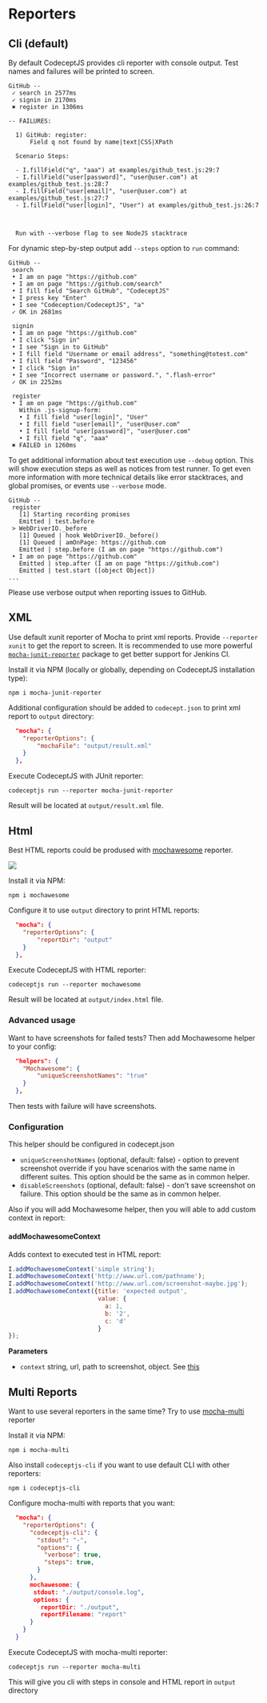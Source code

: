 # Reporters

## Cli (default)

By default CodeceptJS provides cli reporter with console output.
Test names and failures will be printed to screen.

```
GitHub --
 ✓ search in 2577ms
 ✓ signin in 2170ms
 ✖ register in 1306ms

-- FAILURES:

  1) GitHub: register:
      Field q not found by name|text|CSS|XPath

  Scenario Steps:

  - I.fillField("q", "aaa") at examples/github_test.js:29:7
  - I.fillField("user[password]", "user@user.com") at examples/github_test.js:28:7
  - I.fillField("user[email]", "user@user.com") at examples/github_test.js:27:7
  - I.fillField("user[login]", "User") at examples/github_test.js:26:7



  Run with --verbose flag to see NodeJS stacktrace
```

For dynamic step-by-step output add `--steps` option to `run` command:

```
GitHub --
 search
 • I am on page "https://github.com"
 • I am on page "https://github.com/search"
 • I fill field "Search GitHub", "CodeceptJS"
 • I press key "Enter"
 • I see "Codeception/CodeceptJS", "a"
 ✓ OK in 2681ms

 signin
 • I am on page "https://github.com"
 • I click "Sign in"
 • I see "Sign in to GitHub"
 • I fill field "Username or email address", "something@totest.com"
 • I fill field "Password", "123456"
 • I click "Sign in"
 • I see "Incorrect username or password.", ".flash-error"
 ✓ OK in 2252ms

 register
 • I am on page "https://github.com"
   Within .js-signup-form:
   • I fill field "user[login]", "User"
   • I fill field "user[email]", "user@user.com"
   • I fill field "user[password]", "user@user.com"
   • I fill field "q", "aaa"
 ✖ FAILED in 1260ms
```
To get additional information about test execution use `--debug` option. This will show execution steps
as well as notices from test runner. To get even more information with more technical details like error stacktraces,
and global promises, or events use `--verbose` mode.

```
GitHub --
 register
   [1] Starting recording promises
   Emitted | test.before
 > WebDriverIO._before
   [1] Queued | hook WebDriverIO._before()
   [1] Queued | amOnPage: https://github.com
   Emitted | step.before (I am on page "https://github.com")
 • I am on page "https://github.com"
   Emitted | step.after (I am on page "https://github.com")
   Emitted | test.start ([object Object])
...
```

Please use verbose output when reporting issues to GitHub.

## XML

Use default xunit reporter of Mocha to print xml reports. Provide `--reporter xunit` to get the report to screen.
It is recommended to use more powerful [`mocha-junit-reporter`](https://www.npmjs.com/package/mocha-junit-reporter) package
to get better support for Jenkins CI.

Install it via NPM (locally or globally, depending on CodeceptJS installation type):

```
npm i mocha-junit-reporter
```

Additional configuration should be added to `codecept.json` to print xml report to `output` directory:

```json
  "mocha": {
    "reporterOptions": {
        "mochaFile": "output/result.xml"
    }
  },
```

Execute CodeceptJS with JUnit reporter:

```
codeceptjs run --reporter mocha-junit-reporter
```

Result will be located at `output/result.xml` file.


## Html

Best HTML reports could be prodused with [mochawesome](https://www.npmjs.com/package/mochawesome) reporter.

![](http://codecept.io/images/mochawesome.png)

Install it via NPM:

```
npm i mochawesome
```

Configure it to use `output` directory to print HTML reports:

```json
  "mocha": {
    "reporterOptions": {
        "reportDir": "output"
    }
  },
```

Execute CodeceptJS with HTML reporter:

```
codeceptjs run --reporter mochawesome
```

Result will be located at `output/index.html` file.

### Advanced usage
Want to have screenshots for failed tests?
Then add Mochawesome helper to your config:
```json
  "helpers": {
    "Mochawesome": {
        "uniqueScreenshotNames": "true"
    }
  },
```
Then tests with failure will have screenshots.

### Configuration

This helper should be configured in codecept.json

-   `uniqueScreenshotNames` (optional, default: false) - option to prevent screenshot override if you have scenarios with the same name in different suites. This option should be the same as in common helper.
-   `disableScreenshots` (optional, default: false)  - don't save screenshot on failure. This option should be the same as in common helper.

Also if you will add Mochawesome helper, then you will able to add custom context in report:
#### addMochawesomeContext

Adds context to executed test in HTML report:

```js
I.addMochawesomeContext('simple string');
I.addMochawesomeContext('http://www.url.com/pathname');
I.addMochawesomeContext('http://www.url.com/screenshot-maybe.jpg');
I.addMochawesomeContext({title: 'expected output',
                         value: {
                           a: 1,
                           b: '2',
                           c: 'd'
                         }
});
```

**Parameters**

-   `context`  string, url, path to screenshot, object. See [this](https://www.npmjs.com/package/mochawesome#adding-test-context)

## Multi Reports
Want to use several reporters in the same time? Try to use [mocha-multi](https://www.npmjs.com/package/mocha-multi) reporter

Install it via NPM:

```
npm i mocha-multi
```

Also install `codeceptjs-cli` if you want to use default CLI with other reporters:
```
npm i codeceptjs-cli
```

Configure mocha-multi with reports that you want:
```json
  "mocha": {
    "reporterOptions": {
      "codeceptjs-cli": {
        "stdout": "-",
        "options": {
          "verbose": true,
          "steps": true,
        }
      },
      mochawesome: {
       stdout: "./output/console.log",
       options: {
         reportDir: "./output",
         reportFilename: "report"
      }
    }
  }
```
Execute CodeceptJS with mocha-multi reporter:

```
codeceptjs run --reporter mocha-multi
```

This will give you cli with steps in console and HTML report in `output` directory
